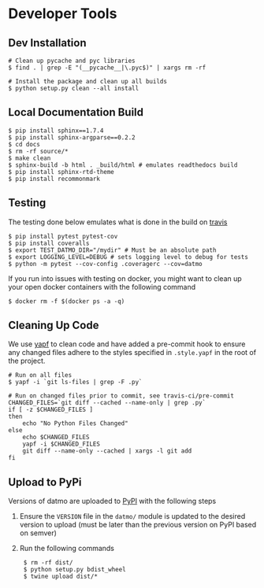 # Developer Tools

## Dev Installation
```
# Clean up pycache and pyc libraries
$ find . | grep -E "(__pycache__|\.pyc$)" | xargs rm -rf

# Install the package and clean up all builds
$ python setup.py clean --all install
```

## Local Documentation Build
```
$ pip install sphinx==1.7.4
$ pip install sphinx-argparse==0.2.2
$ cd docs
$ rm -rf source/*
$ make clean
$ sphinx-build -b html . _build/html # emulates readthedocs build
$ pip install sphinx-rtd-theme
$ pip install recommonmark
```

## Testing
The testing done below emulates what is done in the build on [travis](https://travis-ci.org/datmo/datmo)
```
$ pip install pytest pytest-cov
$ pip install coveralls
$ export TEST_DATMO_DIR="/mydir" # Must be an absolute path
$ export LOGGING_LEVEL=DEBUG # sets logging level to debug for tests
$ python -m pytest --cov-config .coveragerc --cov=datmo
```

If you run into issues with testing on docker, you might want to clean up your open docker containers 
with the following command
```
$ docker rm -f $(docker ps -a -q)
```

## Cleaning Up Code
We use [yapf](https://github.com/google/yapf) to clean code and have added a pre-commit hook to
ensure any changed files adhere to the styles specified in `.style.yapf` in the root of the project. 

```
# Run on all files 
$ yapf -i `git ls-files | grep -F .py`
```

```
# Run on changed files prior to commit, see travis-ci/pre-commit
CHANGED_FILES=`git diff --cached --name-only | grep .py`
if [ -z $CHANGED_FILES ]
then
    echo "No Python Files Changed"
else
    echo $CHANGED_FILES
    yapf -i $CHANGED_FILES
    git diff --name-only --cached | xargs -l git add
fi
```

## Upload to PyPi
Versions of datmo are uploaded to [PyPI](https://pypi.org/project/datmo/) with the following steps
1) Ensure the `VERSION` file in the `datmo/` module is updated to the desired version to upload 
(must be later than the previous version on PyPI based on semver)
2) Run the following commands

        $ rm -rf dist/
        $ python setup.py bdist_wheel
        $ twine upload dist/*